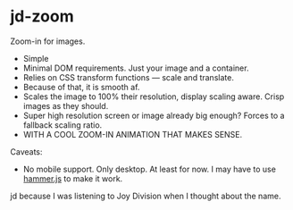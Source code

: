 # jd-zoom

Zoom-in for images.

- Simple
- Minimal DOM requirements. Just your image and a container.
- Relies on CSS transform functions — scale and translate.
- Because of that, it is smooth af.
- Scales the image to 100% their resolution, display scaling aware. Crisp images as they should.
- Super high resolution screen or image already big enough? Forces to a fallback scaling ratio.
- WITH A COOL ZOOM-IN ANIMATION THAT MAKES SENSE.

Caveats:

- No mobile support. Only desktop. At least for now. I may have to use [hammer.js](https://hammerjs.github.io/) to make it work.

jd because I was listening to Joy Division when I thought about the name.
